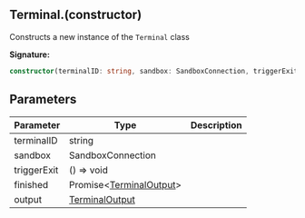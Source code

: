 
## Terminal.(constructor)

Constructs a new instance of the `Terminal` class

**Signature:**

```typescript
constructor(terminalID: string, sandbox: SandboxConnection, triggerExit: () => void, finished: Promise<TerminalOutput>, output: TerminalOutput);
```

## Parameters

|  Parameter | Type | Description |
|  --- | --- | --- |
|  terminalID | string |  |
|  sandbox | SandboxConnection |  |
|  triggerExit | () =&gt; void |  |
|  finished | Promise&lt;[TerminalOutput](./sdk.terminaloutput.md)&gt; |  |
|  output | [TerminalOutput](./sdk.terminaloutput.md) |  |

